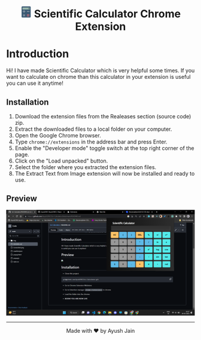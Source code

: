 <h1 align="center"><img src="/img/favicon.png" width="30" height="30"> Scientific Calculator Chrome Extension</h1>

# Introduction
Hi! I have made Scientific Calculator which is very helpful some times. If you want to calculate on chrome than this calculator in your extension is useful you can use it anytime!

 ## Installation
1. Download the extension files from the Realeases section (source code) zip.
2. Extract the downloaded files to a local folder on your computer.
3. Open the Google Chrome browser.
4. Type `chrome://extensions` in the address bar and press Enter.
5. Enable the "Developer mode" toggle switch at the top right corner of the page.
6. Click on the "Load unpacked" button.
7. Select the folder where you extracted the extension files.
8. The Extract Text from Image extension will now be installed and ready to use.

## Preview 
<img src="Screenshot 2023-05-29 101716.png">
 <hr>

 <p align="center" >
 Made with ❤️ by Ayush Jain</p>
